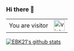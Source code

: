 ### Hi there 👋

<!--
**eebssk1/eebssk1** is a ✨ _special_ ✨ repository because its `README.md` (this file) appears on your GitHub profile.

Here are some ideas to get you started:

- 🔭 I’m currently working on ...
- 🌱 I’m currently learning ...
- 👯 I’m looking to collaborate on ...
- 🤔 I’m looking for help with ...
- 💬 Ask me about ...
- 📫 How to reach me: ...
- 😄 Pronouns: ...
- ⚡ Fun fact: ...
-->
<table>
  <tr>
    <td>You are visitor</td>
    <td><img src="https://profile-counter.glitch.me/EBK21/count.svg" alt="vistor count" height="30" /></td>
  </tr>
</table>

[![EBK21's github stats](https://github-readme-stats.vercel.app/api?username=eebssk1&show_icons=true&theme=cobalt&include_all_commits=true)](https://github.com/anuraghazra/github-readme-stats)
